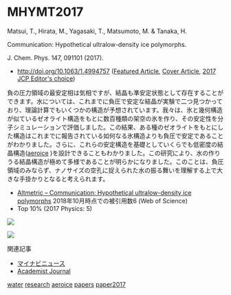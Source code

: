 # MHYMT2017

Matsui, T., Hirata, M., Yagasaki, T., Matsumoto, M. & Tanaka, H.

Communication: Hypothetical ultralow-density ice polymorphs.

J. Chem. Phys. 147, 091101 (2017).


* http://doi.org/10.1063/1.4994757 ([Featured Article](https://aip.scitation.org/topic/collections/featured?SeriesKey=jcp), [Cover Article](https://aip.scitation.org/toc/jcp/147/9?expanded=147), [2017 JCP Editor's choice](https://scitationinfo.org/p/1XPS-857/jcp-editors-choice-2017))

負の圧力領域の最安定相は気相ですが、結晶も準安定状態として存在することができます。水については、これまでに負圧で安定な結晶が実験で二つ見つかっており、理論計算でもいくつかの構造が予想されています。我々は、氷と幾何構造が似ているゼオライト構造をもとに数百種類の架空の氷を作り、その安定性を分子シミュレーションで評価しました。この結果、ある種のゼオライトをもとにした構造はこれまでに報告されている如何なる氷構造よりも負圧で安定であることがわかりました。さらに、これらの安定構造を基礎としていくらでも低密度の結晶構造([aeroice](aeroice.md) )を設計できることもわかりました。この研究により、水の作りうる結晶構造が極めて多様であることが明らかになりました。このことは、負圧領域のみならず、ナノサイズの空孔に捉えられた水の振る舞いを理解する上で大きな手掛かりとなると考えられます。


* [Altmetric – Communication: Hypothetical ultralow-density ice polymorphs](https://www.altmetric.com/details/24826399/news)
2018年10月時点での被引用数6 (Web of Science)
* Top 10% (2017 Physics: 5)

![](https://farm5.staticflickr.com/4412/36410729630_a507962355_z_d.jpg)

![](https://aip.scitation.org/na101/home/literatum/publisher/aip/journals/content/jcp/2017/jcp.2017.147.issue-9/jcp.2017.147.issue-9/20170901-01/jcp.2017.147.issue-9.cover.jpg)



関連記事


* [マイナビニュース](https://news.mynavi.jp/article/20170913-a135/)
* [Academist Journal](https://academist-cf.com/journal/?p=5959)



[water](water.md) [research](research.md) [aeroice](aeroice.md) [papers](papers.md) [paper2017](paper2017.md) 



